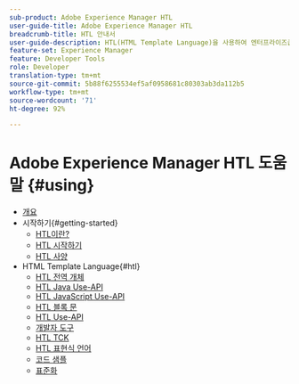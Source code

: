```yaml
---
sub-product: Adobe Experience Manager HTL
user-guide-title: Adobe Experience Manager HTL
breadcrumb-title: HTL 안내서
user-guide-description: HTL(HTML Template Language)을 사용하여 엔터프라이즈급 웹 프레임워크를 만듭니다.
feature-set: Experience Manager
feature: Developer Tools
role: Developer
translation-type: tm+mt
source-git-commit: 5b88f6255534ef5af0958681c80303ab3da112b5
workflow-type: tm+mt
source-wordcount: '71'
ht-degree: 92%

---
```



# Adobe Experience Manager HTL 도움말 {#using}

+ [개요](overview.md)
+ 시작하기{#getting-started}
   + [HTL이란?](update.md)
   + [HTL 시작하기](getting-started.md)
   + [HTL 사양](htl-specification.md)
+ HTML Template Language{#htl}
   + [HTL 전역 개체](global-objects.md)
   + [HTL Java Use-API](use-api-java.md)
   + [HTL JavaScript Use-API](use-api-javascript.md)
   + [HTL 블록 문](block-statements.md)
   + [HTL Use-API](use-api.md)
   + [개발자 도구](dev-tools.md)
   + [HTL TCK](htl-tck.md)
   + [HTL 표현식 언어](expression-language.md)
   + [코드 샘플](code-samples.md)
   + [표준화](standardization.md)